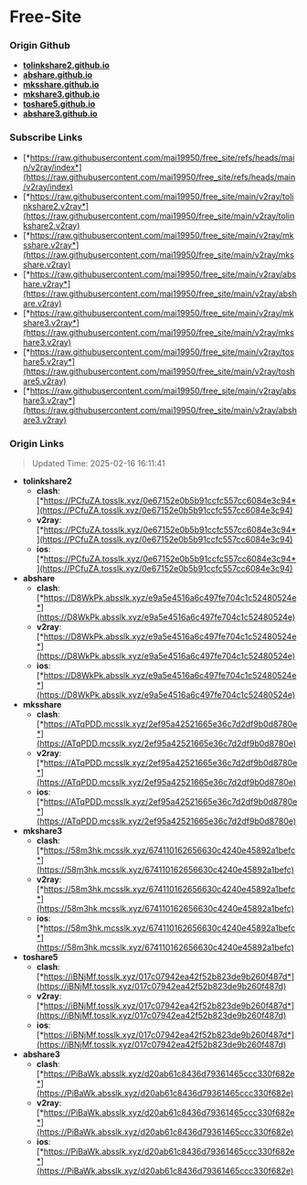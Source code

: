 # Free-Site

### Origin Github

- [**tolinkshare2.github.io**](https://github.com/tolinkshare2/tolinkshare2.github.io)
- [**abshare.github.io**](https://github.com/abshare/abshare.github.io)
- [**mksshare.github.io**](https://github.com/mksshare/mksshare.github.io)
- [**mkshare3.github.io**](https://github.com/mkshare3/mkshare3.github.io)
- [**toshare5.github.io**](https://github.com/toshare5/toshare5.github.io)
- [**abshare3.github.io**](https://github.com/abshare3/abshare3.github.io)

### Subscribe Links

- [*https://raw.githubusercontent.com/mai19950/free_site/refs/heads/main/v2ray/index*](https://raw.githubusercontent.com/mai19950/free_site/refs/heads/main/v2ray/index)
- [*https://raw.githubusercontent.com/mai19950/free_site/main/v2ray/tolinkshare2.v2ray*](https://raw.githubusercontent.com/mai19950/free_site/main/v2ray/tolinkshare2.v2ray)
- [*https://raw.githubusercontent.com/mai19950/free_site/main/v2ray/mksshare.v2ray*](https://raw.githubusercontent.com/mai19950/free_site/main/v2ray/mksshare.v2ray)
- [*https://raw.githubusercontent.com/mai19950/free_site/main/v2ray/abshare.v2ray*](https://raw.githubusercontent.com/mai19950/free_site/main/v2ray/abshare.v2ray)
- [*https://raw.githubusercontent.com/mai19950/free_site/main/v2ray/mkshare3.v2ray*](https://raw.githubusercontent.com/mai19950/free_site/main/v2ray/mkshare3.v2ray)
- [*https://raw.githubusercontent.com/mai19950/free_site/main/v2ray/toshare5.v2ray*](https://raw.githubusercontent.com/mai19950/free_site/main/v2ray/toshare5.v2ray)
- [*https://raw.githubusercontent.com/mai19950/free_site/main/v2ray/abshare3.v2ray*](https://raw.githubusercontent.com/mai19950/free_site/main/v2ray/abshare3.v2ray)

### Origin Links

> Updated Time: 2025-02-16 16:11:41

- **tolinkshare2**
  - **clash**: [*https://PCfuZA.tosslk.xyz/0e67152e0b5b91ccfc557cc6084e3c94*](https://PCfuZA.tosslk.xyz/0e67152e0b5b91ccfc557cc6084e3c94)
  - **v2ray**: [*https://PCfuZA.tosslk.xyz/0e67152e0b5b91ccfc557cc6084e3c94*](https://PCfuZA.tosslk.xyz/0e67152e0b5b91ccfc557cc6084e3c94)
  - **ios**: [*https://PCfuZA.tosslk.xyz/0e67152e0b5b91ccfc557cc6084e3c94*](https://PCfuZA.tosslk.xyz/0e67152e0b5b91ccfc557cc6084e3c94)
- **abshare**
  - **clash**: [*https://D8WkPk.absslk.xyz/e9a5e4516a6c497fe704c1c52480524e*](https://D8WkPk.absslk.xyz/e9a5e4516a6c497fe704c1c52480524e)
  - **v2ray**: [*https://D8WkPk.absslk.xyz/e9a5e4516a6c497fe704c1c52480524e*](https://D8WkPk.absslk.xyz/e9a5e4516a6c497fe704c1c52480524e)
  - **ios**: [*https://D8WkPk.absslk.xyz/e9a5e4516a6c497fe704c1c52480524e*](https://D8WkPk.absslk.xyz/e9a5e4516a6c497fe704c1c52480524e)
- **mksshare**
  - **clash**: [*https://ATqPDD.mcsslk.xyz/2ef95a42521665e36c7d2df9b0d8780e*](https://ATqPDD.mcsslk.xyz/2ef95a42521665e36c7d2df9b0d8780e)
  - **v2ray**: [*https://ATqPDD.mcsslk.xyz/2ef95a42521665e36c7d2df9b0d8780e*](https://ATqPDD.mcsslk.xyz/2ef95a42521665e36c7d2df9b0d8780e)
  - **ios**: [*https://ATqPDD.mcsslk.xyz/2ef95a42521665e36c7d2df9b0d8780e*](https://ATqPDD.mcsslk.xyz/2ef95a42521665e36c7d2df9b0d8780e)
- **mkshare3**
  - **clash**: [*https://58m3hk.mcsslk.xyz/674110162656630c4240e45892a1befc*](https://58m3hk.mcsslk.xyz/674110162656630c4240e45892a1befc)
  - **v2ray**: [*https://58m3hk.mcsslk.xyz/674110162656630c4240e45892a1befc*](https://58m3hk.mcsslk.xyz/674110162656630c4240e45892a1befc)
  - **ios**: [*https://58m3hk.mcsslk.xyz/674110162656630c4240e45892a1befc*](https://58m3hk.mcsslk.xyz/674110162656630c4240e45892a1befc)
- **toshare5**
  - **clash**: [*https://iBNjMf.tosslk.xyz/017c07942ea42f52b823de9b260f487d*](https://iBNjMf.tosslk.xyz/017c07942ea42f52b823de9b260f487d)
  - **v2ray**: [*https://iBNjMf.tosslk.xyz/017c07942ea42f52b823de9b260f487d*](https://iBNjMf.tosslk.xyz/017c07942ea42f52b823de9b260f487d)
  - **ios**: [*https://iBNjMf.tosslk.xyz/017c07942ea42f52b823de9b260f487d*](https://iBNjMf.tosslk.xyz/017c07942ea42f52b823de9b260f487d)
- **abshare3**
  - **clash**: [*https://PiBaWk.absslk.xyz/d20ab61c8436d79361465ccc330f682e*](https://PiBaWk.absslk.xyz/d20ab61c8436d79361465ccc330f682e)
  - **v2ray**: [*https://PiBaWk.absslk.xyz/d20ab61c8436d79361465ccc330f682e*](https://PiBaWk.absslk.xyz/d20ab61c8436d79361465ccc330f682e)
  - **ios**: [*https://PiBaWk.absslk.xyz/d20ab61c8436d79361465ccc330f682e*](https://PiBaWk.absslk.xyz/d20ab61c8436d79361465ccc330f682e)
